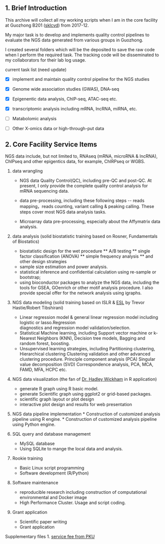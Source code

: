 ## 1. Brief Introduction 
This archive will collect all my working scripts when I am in the core facility at 
Guozhong B201 ([sklcvd](http://www.sklcvd.org)) from 2017-12. 

My major task is to develop and implements quality control pipelines to evaluate the NGS data generated 
from various groups in Guozhong.

I created several folders which will be the deposited to save the raw code 
when I perform the required task. The tracking code will be disseminated to my 
collaborators for their lab log usage.

current task list (need update)
- [x] implement and maintain quality control pipeline for the NGS studies
- [x] Genome wide association studies (GWAS), DNA-seq
- [x] Epigenentic data analysis, ChIP-seq, ATAC-seq etc.
- [x] transcriptomic analysis including mRNA, lncRNA, miRNA, etc.
- [ ] Matabolomic analysis
- [ ] Other X-omics data or high-through-put data


## 2. Core Facility Service Items


NGS data include, but not limited to, RNAseq (mRNA, microRNA & lncRNA), ChIPseq and other epigentics data,
for example, ChIRPseq or WGBS.

1. data wrangling
    * NGS data Quality Control(QC), including pre-QC and post-QC. At present, I only provide the complete
      quality control analysis for mRNA sequencing data.
     
    * data pre-processing, including these following steps -- reads mapping，reads counting, 
      variant calling & peaking calling. These steps cover most NGS data analysis tasks.
    * Microarray data pre-processing, especially about the Affymatrix data analysis.
       
2. data analysis (solid biostatistic training based on Rosner, Fundamentals of Biostatics)
    * biostatistic design for the wet procedure
       ** A/B testing
       ** single factor classification (ANOVA)
       ** simple frequency analysis
       ** and other design strategies 
    * sample size estimation and power analysis.
    * statistical inference and confidential calculation using re-sample or bootstrap;
    * using bioconductor packages to analyze the NGS data, including the tools for GSEA, GOenrich or
     other motif analysis procedure. I also provide special offer for the network analysis using igraphs.

3. NGS data modeling (solid training based on ISLR & [ESL](https://web.stanford.edu/~hastie/ElemStatLearn/) 
   by Trevor Hastie/Robert Tibshirani)
    * Linear regression model & general linear regression model including logistic or lasso.Regression  
      diagnostics and regression model validation/selection.
    * Statistical Machine learning, including Support vector machine or k-Nearest
      Neighbors (KNN), Decision tree models, Bagging and random forest, boosting.
    * Unsupervised learning strategies, including Partitioning clustering, Hierarchical clustering
      Clustering validation and other advanced clustering procedure. Principle component analysis (PCA)
      Singular value decomposition (SVD) Correspondence analysis, PCA, MCA, FAMD, MFA, HCPC etc. 
       
4. NGS data visualization (the fan of [Dr. Hadley Wickham](http://hadley.nz/) in R application)
    * generate R graph using R basic model.
    * generate Scientific graph using ggplot2 or grid-based packages.
    * scientific graph layout or plot design
    * interactive plot design and results for web presentation
       
5.   NGS data pipeline implementation
    * Construction of customized analysis pipeline using R engine.
    * Construction of customized analysis pipeline using Python engine.
       
6. SQL query and database management
    *  MySQL database 
    *  Using SQLite to mange the local data and analysis.

7. Rookie training
    * Basic Linux script programming
    * Software development (R/Python)
       
8. Software maintenance
   * reproducible research including construction of computational environmental and Docker image
   * High Performance Cluster. Usage and script coding.

9. Grant application
   * Scientific paper writing
   * Grant application


Supplementary files 1. [service fee from PKU](http://www.bio.pku.edu.cn/displaynews.php?id=7335)